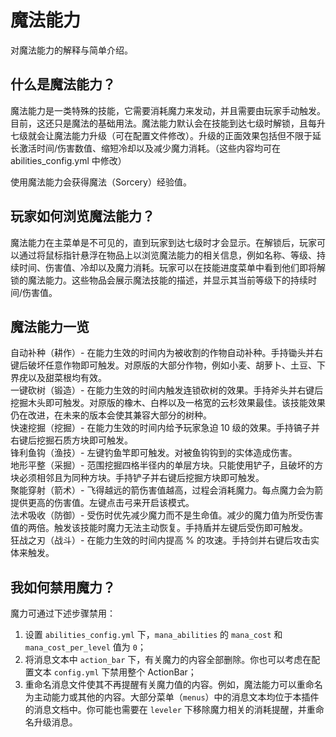# 魔法能力 
对魔法能力的解释与简单介绍。  
  
## 什么是魔法能力？
  
魔法能力是一类特殊的技能，它需要消耗魔力来发动，并且需要由玩家手动触发。目前，这还只是魔法的基础用法。魔法能力默认会在技能到达七级时解锁，且每升七级就会让魔法能力升级（可在配置文件修改）。升级的正面效果包括但不限于延长激活时间/伤害数值、缩短冷却以及减少魔力消耗。（这些内容均可在 abilities_config.yml 中修改）  
  
使用魔法能力会获得魔法（Sorcery）经验值。  
  
## 玩家如何浏览魔法能力？ 

魔法能力在主菜单是不可见的，直到玩家到达七级时才会显示。在解锁后，玩家可以通过将鼠标指针悬浮在物品上以浏览魔法能力的相关信息，例如名称、等级、持续时间、伤害值、冷却以及魔力消耗。玩家可以在技能进度菜单中看到他们即将解锁的魔法能力。这些物品会展示魔法技能的描述，并显示其当前等级下的持续时间/伤害值。  
  
## 魔法能力一览

自动补种（耕作）- 在能力生效的时间内为被收割的作物自动补种。手持锄头并右键后破坏任意作物即可触发。对原版的大部分作物，例如小麦、胡萝卜、土豆、下界疣以及甜菜根均有效。  
一键砍树（锻造）- 在能力生效的时间内触发连锁砍树的效果。手持斧头并右键后挖掘木头即可触发。对原版的橡木、白桦以及一格宽的云杉效果最佳。该技能效果仍在改进，在未来的版本会使其兼容大部分的树种。  
快速挖掘（挖掘）- 在能力生效的时间内给予玩家急迫 10 级的效果。手持镐子并右键后挖掘石质方块即可触发。  
锋利鱼钩（渔技）- 左键钓鱼竿即可触发。对被鱼钩钩到的实体造成伤害。  
地形平整（采掘）- 范围挖掘四格半径内的单层方块。只能使用铲子，且破坏的方块必须相邻且为同种方块。手持铲子并右键后挖掘方块即可触发。  
聚能穿射（箭术）- 飞得越远的箭伤害值越高，过程会消耗魔力。每点魔力会为箭提供更高的伤害值。左键点击弓来开启该模式。  
法术吸收（防御）- 受伤时优先减少魔力而不是生命值。减少的魔力值为所受伤害值的两倍。触发该技能时魔力无法主动恢复。手持盾并左键后受伤即可触发。  
狂战之刃（战斗）- 在能力生效的时间内提高 % 的攻速。手持剑并右键后攻击实体来触发。  
  
## 我如何禁用魔力？  

魔力可通过下述步骤禁用：
  
1. 设置 `abilities_config.yml` 下，`mana_abilities` 的 `mana_cost` 和 `mana_cost_per_level` 值为 `0`；  
2. 将消息文本中 `action_bar` 下，有关魔力的内容全部删除。你也可以考虑在配置文本 `config.yml` 下禁用整个 ActionBar；  
3. 重命名消息文件使其不再提醒有关魔力值的内容。例如，魔法能力可以重命名为主动能力或其他的内容。大部分菜单（`menus`）中的消息文本均位于本插件的消息文档中。你可能也需要在 `leveler` 下移除魔力相关的消耗提醒，并重命名升级消息。
